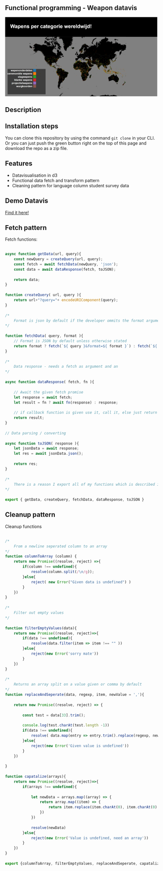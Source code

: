 ## Functional programming - Weapon datavis

![alt text](https://github.com/TomasS666/functional-programming/blob/master/wiki/weaponized-world.png "Logo Title Text 1")

## Description

## Installation steps
You can clone this repository by using the command ``` git clone ``` in your CLI.
Or you can just push the green button right on the top of this page and download the repo as a zip file.

## Features
- Datavisualisation in d3
- Functional data fetch and transform pattern
- Cleaning pattern for language column student survey data

## Demo Datavis
[Find it here!](https://tomass666.github.io/functional-programming/)

## Fetch pattern
Fetch functions:

```javascript

async function getData(url, query){
    const newQuery = createQuery(url, query);
    const fetch = await fetchData(newQuery, 'json');
    const data = await dataResponse(fetch, toJSON);
    
    return data;
}

function createQuery( url, query ){
    return url+"?query="+ encodeURIComponent(query); 
}

/* 
    Format is json by default if the developer ommits the format argument
*/

function fetchData( query, format ){
    // Format is JSON by default unless otherwise stated
    return format ? fetch(`${ query }&format=${ format }`) : fetch(`${ query }`);
}

/*
    Data response - needs a fetch as argument and an 
*/

async function dataResponse( fetch, fn ){

    // Await the given fetch promise 
    let response = await fetch;
    let result = fn ? await fn(response) : response;
    
    // if callback function is given use it, call it, else just return the response
    return result;
}

// Data parsing / converting

async function toJSON( response ){
    let jsonData = await response;
    let res = await jsonData.json();

    return res;
}

/* 
    There is a reason I export all of my functions which is described in my wiki
*/

export { getData, createQuery, fetchData, dataResponse, toJSON }


```

## Cleanup pattern
Cleanup functions

```javascript

/*
    From a newline seperated column to an array
*/
function columnToArray (column) {
    return new Promise((resolve, reject) =>{
        if(column !== undefined){ 
            resolve(column.split(/\n/g));
        }else{
            reject( new Error("Given data is undefined") )
        }
    })
}

/*
    Filter out empty values    
*/

function filterEmptyValues(data){
    return new Promise((resolve, reject)=>{
        if(data !== undefined){       
            resolve(data.filter(item => item !== "" ))
        }else{
            reject(new Error('sorry mate'))
        }
    })
}

/*
    Returns an array split on a value given or comma by default
*/
function replaceAndSeperate(data, regexp, item, newValue = ','){
   
    return new Promise((resolve, reject) => {
        
        const test = data[33].trim();

        console.log(test.charAt(test.length -1))
        if(data !== undefined){
            resolve( data.map(entry => entry.trim().replace(regexp, newValue).split(newValue)) );
        }else{
            reject(new Error('Given value is undefined'))
        }
    })
    
}

function capatalize(arrays){
    return new Promise((resolve, reject)=>{
        if(arrays !== undefined){

            let newData = arrays.map((array) => {
                return array.map((item) => {
                    return item.replace(item.charAt(0), item.charAt(0).toUpperCase() ) 
                }) 
            })

            resolve(newData)
        }else{
            reject(new Error('Value is undefined, need an array'))
        }
    })
}

export {columnToArray, filterEmptyValues, replaceAndSeperate, capatalize}

``` 

